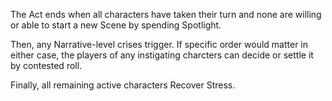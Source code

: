 The Act ends when all characters have taken their turn and none are willing or able to start a new Scene by spending Spotlight.

Then, any Narrative-level crises trigger.
If specific order would matter in either case, the players of any instigating charcters can decide or settle it by contested roll.

Finally, all remaining active characters Recover Stress.